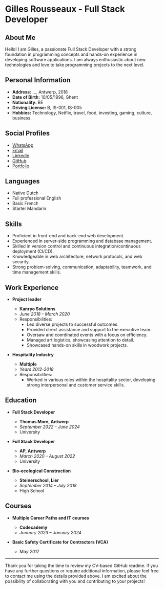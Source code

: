 # Gilles Rousseaux - Full Stack Developer

<p align="center">
<!--   <img src="https://your-image-url.com" alt="Profile Picture"> -->
</p>

## About Me

Hello! I am Gilles, a passionate Full Stack Developer with a strong foundation in programming concepts and hands-on experience in developing software applications. I am always enthusiastic about new 
technologies and love to take programming projects to the next level.

## Personal Information

- **Address:** ..., Antwerp, 2018
- **Date of Birth:** 10/05/1996, Ghent
- **Nationality:** BE
- **Driving License:** B, IS-001, IS-005
- **Hobbies:** Technology, Netflix, travel, food, investing, gaming, culture, business.

## Social Profiles

- [WhatsApp](https://wa.me/32473117171)
- [Email](mailto:gllsrssx.be)
- [LinkedIn](https://www.linkedin.com/in/gllsrssx)
- [GitHub](https://github.com/gllsrssx)
- [Portfolio](https://www.rssx.eu)

## Languages

- Native Dutch 
- Full professional English 
- Basic French  
- Starter Mandarin   

## Skills

- Proficient in front-end and back-end web development. 
- Experienced in server-side programming and database management. 
- Skilled in version control and continuous integration/continuous deployment (CI/CD). 
- Knowledgeable in web architecture, network protocols, and web security. 
- Strong problem-solving, communication, adaptability, teamwork, and time management skills. 

## Work Experience

- **Project leader**
  - **Kanryo Solutions**
  - *June 2018 – March 2020*
  - Responsibilities:
    - Led diverse projects to successful outcomes.
    - Provided direct assistance and support to the executive team.
    - Oversaw and coordinated events with a focus on efficiency.
    - Managed art logistics, showcasing attention to detail.
    - Showcased hands-on skills in woodwork projects.

- **Hospitality Industry**
  - **Multiple**
  - *Years 2012-2018*
  - Responsibilities:
    - Worked in various roles within the hospitality sector, developing strong interpersonal and customer service skills.

## Education

- **Full Stack Developer**
  - **Thomas More, Antwerp**
  - *September 2022 – June 2024*
  - University

- **Full Stack Developer**
  - **AP, Antwerp**
  - *March 2020 – August 2022*
  - University

- **Bio-ecological Construction**
  - **Steinerschool, Lier**
  - *September 2014 – July 2018*
  - High School

## Courses

- **Multiple Career Paths and IT courses**
  - **Codecademy**
  - *January 2023 – January 2024*

- **Basic Safety Certificate for Contractors (VCA)**
  - *May 2017*

---

Thank you for taking the time to review my CV-based GitHub readme. If you have any further questions or require additional information, please feel free to contact me using the details provided above. I am excited about the possibility of collaborating with you and contributing to your projects!
